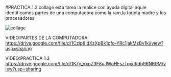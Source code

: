 #PRACTICA 1.3
collage
esta tarea la realice con ayuda digital,aquie identificamos partes de una computadora como la ram,la tarjeta madre y los procesadores

<img src="https://github.com/RODRIGO-APOLINAR/informatica/blob/main/im%C3%A1genes/collage.png?raw=true" alt="collage" width="PORCENTAJE DE ANCHO %100"/>

VIDEO:PARTES DE LA COMPUTADORA
https://drive.google.com/file/d/1Czip8idXzXpBk1gfo-YRc1jakMzBv1ki/view?usp=sharing

VIDEO:PRACTICA 1.3
https://drive.google.com/file/d/1K7y_VxpZ3F8uJWoHFszTqxuRdb96NK9M/view?usp=sharing
